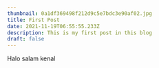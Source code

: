 ```yaml
---
thumbnail: 0a1df369498f212d9c5e7bdc3e90af02.jpg
title: First Post
date: 2021-11-19T06:55:55.233Z
description: This is my first post in this blog
draft: false
---
```


Halo salam kenal
